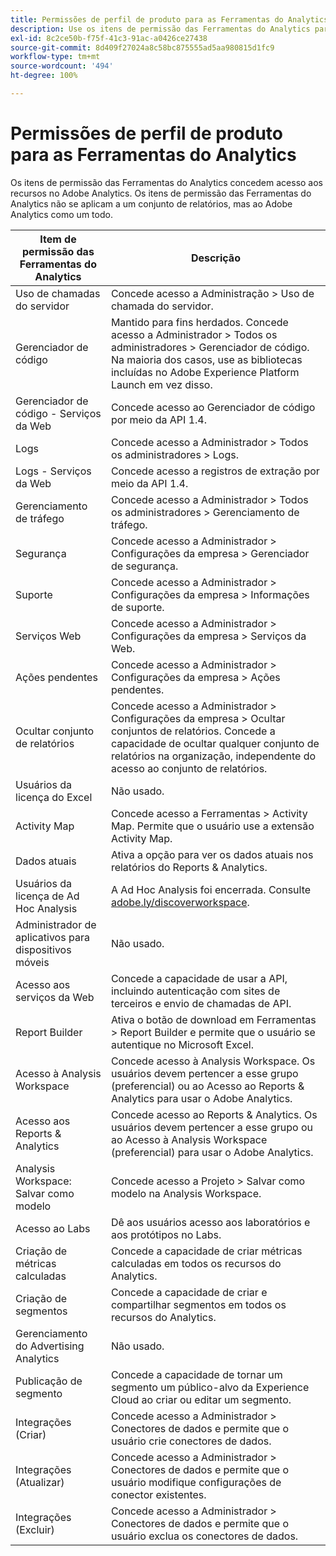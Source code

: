 ```yaml
---
title: Permissões de perfil de produto para as Ferramentas do Analytics
description: Use os itens de permissão das Ferramentas do Analytics para conceder acesso a recursos no Adobe Analytics.
exl-id: 8c2ce50b-f75f-41c3-91ac-a0426ce27438
source-git-commit: 8d409f27024a8c58bc875555ad5aa980815d1fc9
workflow-type: tm+mt
source-wordcount: '494'
ht-degree: 100%

---
```


# Permissões de perfil de produto para as Ferramentas do Analytics

Os itens de permissão das Ferramentas do Analytics concedem acesso aos recursos no Adobe Analytics. Os itens de permissão das Ferramentas do Analytics não se aplicam a um conjunto de relatórios, mas ao Adobe Analytics como um todo.

| Item de permissão das Ferramentas do Analytics | Descrição |
|----|----|
| Uso de chamadas do servidor | Concede acesso a Administração > Uso de chamada do servidor. |
| Gerenciador de código | Mantido para fins herdados. Concede acesso a Administrador > Todos os administradores > Gerenciador de código. Na maioria dos casos, use as bibliotecas incluídas no Adobe Experience Platform Launch em vez disso. |
| Gerenciador de código - Serviços da Web | Concede acesso ao Gerenciador de código por meio da API 1.4. |
| Logs | Concede acesso a Administrador > Todos os administradores > Logs. |
| Logs - Serviços da Web | Concede acesso a registros de extração por meio da API 1.4. |
| Gerenciamento de tráfego | Concede acesso a Administrador > Todos os administradores > Gerenciamento de tráfego. |
| Segurança | Concede acesso a Administrador > Configurações da empresa > Gerenciador de segurança. |
| Suporte | Concede acesso a Administrador > Configurações da empresa > Informações de suporte. |
| Serviços Web | Concede acesso a Administrador > Configurações da empresa > Serviços da Web. |
| Ações pendentes | Concede acesso a Administrador > Configurações da empresa > Ações pendentes. |
| Ocultar conjunto de relatórios | Concede acesso a Administrador > Configurações da empresa > Ocultar conjuntos de relatórios. Concede a capacidade de ocultar qualquer conjunto de relatórios na organização, independente do acesso ao conjunto de relatórios. |
| Usuários da licença do Excel | Não usado. |
| Activity Map | Concede acesso a Ferramentas > Activity Map. Permite que o usuário use a extensão Activity Map. |
| Dados atuais | Ativa a opção para ver os dados atuais nos relatórios do Reports &amp; Analytics. |
| Usuários da licença de Ad Hoc Analysis | A Ad Hoc Analysis foi encerrada. Consulte [adobe.ly/discoverworkspace](https://adobe.ly/discoverworkspace). |
| Administrador de aplicativos para dispositivos móveis | Não usado. |
| Acesso aos serviços da Web | Concede a capacidade de usar a API, incluindo autenticação com sites de terceiros e envio de chamadas de API. |
| Report Builder | Ativa o botão de download em Ferramentas > Report Builder e permite que o usuário se autentique no Microsoft Excel. |
| Acesso à Analysis Workspace | Concede acesso à Analysis Workspace. Os usuários devem pertencer a esse grupo (preferencial) ou ao Acesso ao Reports &amp; Analytics para usar o Adobe Analytics. |
| Acesso aos Reports &amp; Analytics | Concede acesso ao Reports &amp; Analytics. Os usuários devem pertencer a esse grupo ou ao Acesso à Analysis Workspace (preferencial) para usar o Adobe Analytics. |
| Analysis Workspace: Salvar como modelo | Concede acesso a Projeto > Salvar como modelo na Analysis Workspace. |
| Acesso ao Labs | Dê aos usuários acesso aos laboratórios e aos protótipos no Labs. |
| Criação de métricas calculadas | Concede a capacidade de criar métricas calculadas em todos os recursos do Analytics. |
| Criação de segmentos | Concede a capacidade de criar e compartilhar segmentos em todos os recursos do Analytics. |
| Gerenciamento do Advertising Analytics | Não usado. |
| Publicação de segmento | Concede a capacidade de tornar um segmento um público-alvo da Experience Cloud ao criar ou editar um segmento. |
| Integrações (Criar) | Concede acesso a Administrador > Conectores de dados e permite que o usuário crie conectores de dados. |
| Integrações (Atualizar) | Concede acesso a Administrador > Conectores de dados e permite que o usuário modifique configurações de conector existentes. |
| Integrações (Excluir) | Concede acesso a Administrador > Conectores de dados e permite que o usuário exclua os conectores de dados. |
